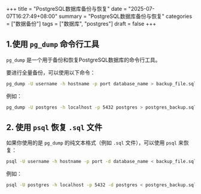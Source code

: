 +++
title = "PostgreSQL数据库备份与恢复"
date = "2025-07-07T16:27:49+08:00"
summary = "PostgreSQL数据库备份与恢复"
categories = ["数据备份"]
tags = ["数据库", "postgres"]
draft = false
+++

## 1.使用 `pg_dump` 命令行工具

`pg_dump` 是一个用于备份和恢复PostgreSQL数据库的命令行工具。

要进行全量备份，可以使用以下命令：
```bash
pg_dump -U username -h hostname -p port database_name > backup_file.sql
```
例如：
```bash
pg_dump -U postgres -h localhost -p 5432 postgres > postgres_backup.sql
```

## 2. 使用 `psql` **恢复** `.sql` **文件**

如果你使用的是 `pg_dump` 的纯文本格式（例如 `.sql` 文件），可以使用 `psql` 来恢复：
```bash
psql -U username -h hostname -p port -d database_name < backup_file.sql
```
例如：
```bash
psql -U postgres -h localhost -p 5432 -d postgres < postgres_backup.sql
```